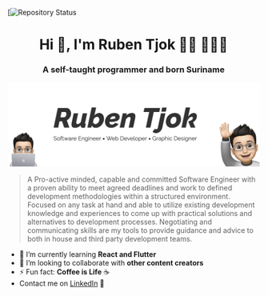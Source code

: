 [![Repository Status](https://img.shields.io/badge/Author-Ruben%20Tjok-blue)

<h1 align="center">Hi 👋, I'm Ruben Tjok 👋🏼 👨🏻‍💻</h1>
<h3 align="center">A self-taught programmer and born Suriname</h3>

<img src="https://github.com/ruben-tjok/ruben-tjok/blob/main/Ruben-Tjok.png?raw=true" alt="banner that says Ruben Tjok - software engineer, content creator.">

> A Pro-active minded, capable and committed Software Engineer with a 
proven ability to meet agreed deadlines and work to defined development methodologies within a structured environment. Focused on any task at hand and able to utilize
existing development knowledge and experiences to come up with practical solutions and alternatives to development processes. Negotiating and communicating skills are my tools to provide guidance and advice to both in house and third party development teams. 

- 🌱 I’m currently learning **React and Flutter**
- 👯 I’m looking to collaborate with **other content creators**
- ⚡ Fun fact: **Coffee is Life** ☕
- Contact me on <a href="https://www.linkedin.com/in/tjok417/">LinkedIn</a> 💼